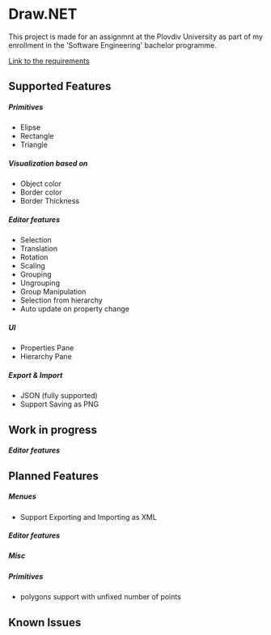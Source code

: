 # Draw.NET

This project is made for an assignmnt at the Plovdiv University as part of my enrollment in the 'Software Engineering' bachelor programme.

[Link to the requirements](https://www.alexander-penev.info/bg/%D1%81%D1%8A%D0%B4%D1%8A%D1%80%D0%B6%D0%B0%D0%BD%D0%B8%D0%B5/2018-2019-%D0%BA%D0%BE%D0%BC%D0%BF%D1%8E%D1%82%D1%8A%D1%80%D0%BD%D0%B0-%D0%B3%D1%80%D0%B0%D1%84%D0%B8%D0%BA%D0%B0-%D0%B8-%D0%B3%D0%BF%D0%B8-%D1%81%D0%BE%D1%84%D1%82%D1%83%D0%B5%D1%80%D0%BD%D0%BE-%D0%B8%D0%BD%D0%B6%D0%B5%D0%BD%D0%B5%D1%80%D1%81%D1%82%D0%B2%D0%BE)

## Supported Features

##### Primitives

*  Elipse
*  Rectangle
*  Triangle

##### Visualization based on

* Object color
* Border color
* Border Thickness

##### Editor features

* Selection
* Translation
* Rotation
* Scaling
* Grouping
* Ungrouping
* Group Manipulation
* Selection from hierarchy
* Auto update on property change

##### UI

* Properties Pane
* Hierarchy Pane

##### Export & Import

* JSON (fully supported)
* Support Saving as PNG

## Work in progress

##### Editor features

## Planned Features

##### Menues

* Support Exporting and Importing as XML

##### Editor features

##### Misc

##### Primitives

* polygons support with unfixed number of points

## Known Issues

